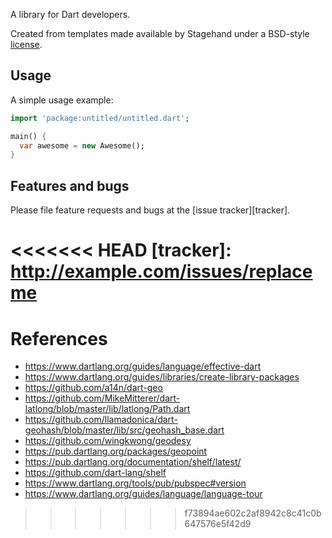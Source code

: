 A library for Dart developers.

Created from templates made available by Stagehand under a BSD-style
[license](https://github.com/dart-lang/stagehand/blob/master/LICENSE).

## Usage

A simple usage example:

```dart
import 'package:untitled/untitled.dart';

main() {
  var awesome = new Awesome();
}
```

## Features and bugs

Please file feature requests and bugs at the [issue tracker][tracker].

<<<<<<< HEAD
[tracker]: http://example.com/issues/replaceme
=======
# References

* https://www.dartlang.org/guides/language/effective-dart
* https://www.dartlang.org/guides/libraries/create-library-packages
* https://github.com/a14n/dart-geo
* https://github.com/MikeMitterer/dart-latlong/blob/master/lib/latlong/Path.dart
* https://github.com/llamadonica/dart-geohash/blob/master/lib/src/geohash_base.dart
* https://github.com/wingkwong/geodesy
* https://pub.dartlang.org/packages/geopoint
* https://pub.dartlang.org/documentation/shelf/latest/
* https://github.com/dart-lang/shelf
* https://www.dartlang.org/tools/pub/pubspec#version
* https://www.dartlang.org/guides/language/language-tour
>>>>>>> f73894ae602c2af8942c8c41c0b647576e5f42d9

